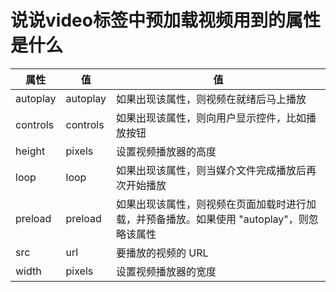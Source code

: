 # 说说video标签中预加载视频用到的属性是什么



| 属性     | 值       | 值                                                           |
| -------- | -------- | ------------------------------------------------------------ |
| autoplay | autoplay | 如果出现该属性，则视频在就绪后马上播放                       |
| controls | controls | 如果出现该属性，则向用户显示控件，比如播放按钮               |
| height   | pixels   | 设置视频播放器的高度                                         |
| loop     | loop     | 如果出现该属性，则当媒介文件完成播放后再次开始播放           |
| preload  | preload  | 如果出现该属性，则视频在页面加载时进行加载，并预备播放。如果使用 "autoplay"，则忽略该属性 |
| src      | url      | 要播放的视频的 URL                                           |
| width    | pixels   | 设置视频播放器的宽度                                         |

